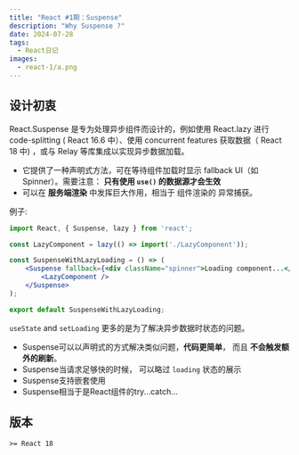 ```yaml
---
title: "React #1期：Suspense"
description: "Why Suspense ?"
date: 2024-07-28
tags:
  - React日记
images:
  - react-1/a.png
---
```


## 设计初衷

React.Suspense 是专为处理异步组件而设计的，例如使用 React.lazy 进行code-splitting ( React 16.6 中）、使用 concurrent features 获取数据（ React 18 中) ，或与 Relay 等库集成以实现异步数据加载。

- 它提供了一种声明式方法，可在等待组件加载时显示 fallback UI（如Spinner）。需要注意： **只有使用 `use()` 的数据源才会生效**
- 可以在 **服务端渲染** 中发挥巨大作用，相当于 组件渲染的 异常捕获。

例子:  

```jsx
import React, { Suspense, lazy } from 'react';

const LazyComponent = lazy(() => import('./LazyComponent'));

const SuspenseWithLazyLoading = () => (
    <Suspense fallback={<div className="spinner">Loading component...</div>}>
        <LazyComponent />
    </Suspense>
);

export default SuspenseWithLazyLoading;

```

`useState` and `setLoading` 更多的是为了解决异步数据时状态的问题。

- Suspense可以以声明式的方式解决类似问题，**代码更简单**， 而且 **不会触发额外的刷新**。
- Suspense当请求足够快的时候， 可以略过 `loading` 状态的展示
- Suspense支持嵌套使用
- Suspense相当于是React组件的try...catch...

## 版本

`>= React 18`
